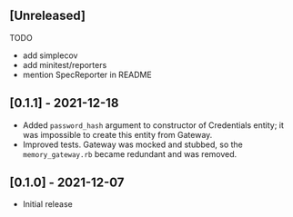## [Unreleased]

TODO

- add simplecov
- add minitest/reporters
- mention SpecReporter in README

## [0.1.1] - 2021-12-18

- Added `password_hash` argument to constructor of  Credentials entity; it was impossible to create this entity from Gateway.
- Improved tests. Gateway was mocked and stubbed, so the `memory_gateway.rb` became redundant and was removed.

## [0.1.0] - 2021-12-07

- Initial release
